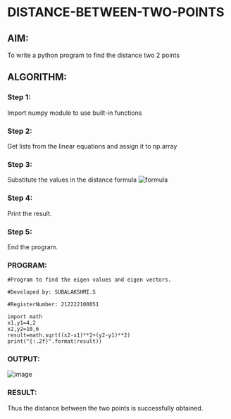 # DISTANCE-BETWEEN-TWO-POINTS

## AIM:
To write a python program to find the distance two 2 points
## ALGORITHM:
### Step 1: 
Import numpy module to use built-in functions
### Step 2: 
Get lists from the linear equations and assign it to np.array
### Step 3: 
Substitute the values in the distance formula  ![formula](/formula.JPG)
### Step 4: 
Print the result.
### Step 5: 
End the program.
### PROGRAM:
  ```
#Program to find the eigen values and eigen vectors.

#Developed by: SUBALAKSHMI.S

#RegisterNumber: 212222100051

import math
x1,y1=4,2
x2,y2=10,6
result=math.sqrt((x2-x1)**2+(y2-y1)**2)
print("{:.2f}".format(result))
```


### OUTPUT:

![image](https://github.com/Subalakshmisuresh/DISTANCE-BETWEEN-TWO-POINTS/assets/121957896/a0640571-4052-4856-a604-8005070274a0)


### RESULT:

Thus the distance between the two points is successfully obtained.
